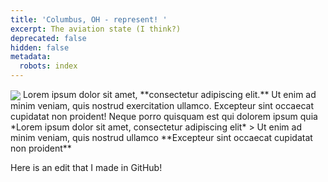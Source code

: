 ```yaml
---
title: 'Columbus, OH - represent! '
excerpt: The aviation state (I think?)
deprecated: false
hidden: false
metadata:
  robots: index
---
```

<Image align="center" src="https://files.readme.io/c53d00f365b7fa0f574d61c751ebf4d731bfc42fa455d8d8392f94751d6b15eb-Celebration-Confetti.psd.png" />

<Accordion title="Stella Rose" icon="fa-info-circle">
  Lorem ipsum dolor sit amet, **consectetur adipiscing elit.** Ut enim
  ad minim veniam, quis nostrud exercitation ullamco. Excepteur sint
  occaecat cupidatat non proident!
</Accordion>

<Cards columns={4}>
  <Card title="Stella Rose" href="https://readme.com" icon="fa-home" target="_blank">
    Neque porro quisquam est qui dolorem ipsum quia
  </Card>

  <Card title="Rigatoni the Dog" icon="fa-user">
    *Lorem ipsum dolor sit amet, consectetur adipiscing elit*
  </Card>

  <Card title="Peewee the Cat" icon="fa-star">
    > Ut enim ad minim veniam, quis nostrud ullamco
  </Card>

  <Card title="Fourth Card" icon="fa-question">
    **Excepteur sint occaecat cupidatat non proident**
  </Card>
</Cards>

Here is an edit that I made in GitHub!
